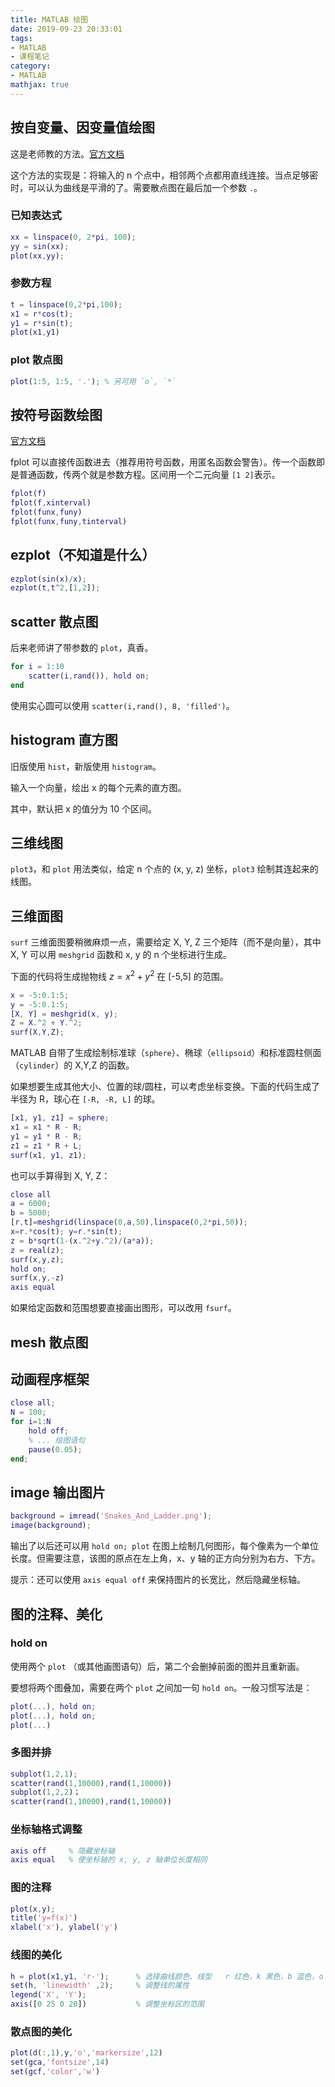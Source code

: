 ```yaml
---
title: MATLAB 绘图
date: 2019-09-23 20:33:01
tags:
- MATLAB
- 课程笔记
category:
- MATLAB
mathjax: true
---
```


## 按自变量、因变量值绘图

这是老师教的方法。[官方文档](https://ww2.mathworks.cn/help/matlab/ref/plot.htm)

这个方法的实现是：将输入的 n 个点中，相邻两个点都用直线连接。当点足够密时，可以认为曲线是平滑的了。需要散点图在最后加一个参数 `.`。

### 已知表达式

```MATLAB
xx = linspace(0, 2*pi, 100);
yy = sin(xx);
plot(xx,yy);
```

### 参数方程

```matlab
t = linspace(0,2*pi,100);
x1 = r*cos(t);
y1 = r*sin(t);
plot(x1,y1)
```

### plot 散点图

```m
plot(1:5, 1:5, '.'); % 另可用 `o`, `*`
```

## 按符号函数绘图

[官方文档](https://ww2.mathworks.cn/help/matlab/ref/fplot.html)

fplot 可以直接传函数进去（推荐用符号函数，用匿名函数会警告）。传一个函数即是普通函数，传两个就是参数方程。区间用一个二元向量 `[1 2]`表示。

```matlab
fplot(f)
fplot(f,xinterval)
fplot(funx,funy)
fplot(funx,funy,tinterval)
```

## ezplot（不知道是什么）

```MATLAB
ezplot(sin(x)/x);
ezplot(t,t^2,[1,2]);
```

## scatter 散点图

后来老师讲了带参数的 `plot`，真香。

```m
for i = 1:10
    scatter(i,rand()), hold on;
end
```

使用实心圆可以使用 `scatter(i,rand(), 8, 'filled')`。

## histogram 直方图

旧版使用 `hist`，新版使用 `histogram`。

输入一个向量，绘出 x 的每个元素的直方图。

其中，默认把 x 的值分为 10 个区间。

## 三维线图

`plot3`，和 `plot` 用法类似，给定 n 个点的 (x, y, z) 坐标，`plot3` 绘制其连起来的线图。

## 三维面图

`surf` 三维面图要稍微麻烦一点，需要给定 X, Y, Z 三个矩阵（而不是向量），其中 X, Y 可以用 `meshgrid` 函数和 x, y 的 n 个坐标进行生成。

下面的代码将生成抛物线 $z=x^2+y^2$ 在 [-5,5] 的范围。

```m
x = -5:0.1:5;
y = -5:0.1:5;
[X, Y] = meshgrid(x, y);
Z = X.^2 + Y.^2;
surf(X,Y,Z);
```

MATLAB 自带了生成绘制标准球（`sphere`）、椭球（`ellipsoid`）和标准圆柱侧面（`cylinder`）的 X,Y,Z 的函数。  

如果想要生成其他大小、位置的球/圆柱，可以考虑坐标变换。下面的代码生成了半径为 R，球心在 `[-R, -R, L]` 的球。

```m
[x1, y1, z1] = sphere;
x1 = x1 * R - R;
y1 = y1 * R - R;
z1 = z1 * R + L;
surf(x1, y1, z1);
```

也可以手算得到 X, Y, Z：

```m
close all
a = 6000;
b = 5000;
[r,t]=meshgrid(linspace(0,a,50),linspace(0,2*pi,50));
x=r.*cos(t); y=r.*sin(t);
z = b*sqrt(1-(x.^2+y.^2)/(a*a));
z = real(z);
surf(x,y,z);
hold on;
surf(x,y,-z)
axis equal
```

如果给定函数和范围想要直接画出图形，可以改用 `fsurf`。

## mesh 散点图

## 动画程序框架

```matlab
close all;
N = 100;
for i=1:N
    hold off;
    % ... 绘图语句
    pause(0.05);
end;
```

## image 输出图片

```m
background = imread('Snakes_And_Ladder.png');
image(background);
```

输出了以后还可以用 `hold on; plot` 在图上绘制几何图形，每个像素为一个单位长度。但需要注意，该图的原点在左上角，x、y 轴的正方向分别为右方、下方。

提示：还可以使用 `axis equal off` 来保持图片的长宽比，然后隐藏坐标轴。

## 图的注释、美化

### hold on

使用两个 `plot` （或其他画图语句）后，第二个会删掉前面的图并且重新画。

要想将两个图叠加，需要在两个 `plot` 之间加一句 `hold on`。一般习惯写法是：

```m
plot(...), hold on;
plot(...), hold on;
plot(...)
```

### 多图并排

```m
subplot(1,2,1);
scatter(rand(1,10000),rand(1,10000))
subplot(1,2,2)；
scatter(rand(1,10000),rand(1,10000))
```

### 坐标轴格式调整

```m
axis off     % 隐藏坐标轴
axis equal   % 使坐标轴的 x, y, z 轴单位长度相同
```

### 图的注释

```m
plot(x,y);
title('y=f(x)')
xlabel('x'), ylabel('y')
```

### 线图的美化

```m
h = plot(x1,y1, 'r-');      % 选择曲线颜色、线型   r 红色，k 黑色，b 蓝色，o 
set(h, 'linewidth' ,2);     % 调整线的属性
legend('X', 'Y');
axis([0 25 0 20])           % 调整坐标区的范围
```


### 散点图的美化

```m
plot(d(:,1),y,'o','markersize',12)
set(gca,'fontsize',14)
set(gcf,'color','w')
```